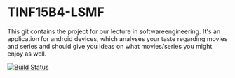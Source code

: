 # TINF15B4-LSMF
This git contains the project for our lecture in softwareengineering. It's an application for android devices, which analyses your taste regarding movies and series and should give you ideas on what movies/series you might enjoy as well. 

[![Build Status](https://travis-ci.org/WowItsSoftwareEngineering/TINF15B4-LSMF.svg?branch=master)](https://travis-ci.org/WowItsSoftwareEngineering/TINF15B4-LSMF)
